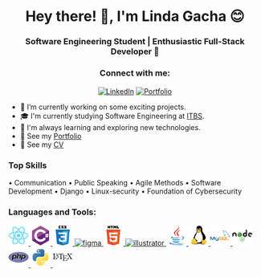 <h1 align="center">Hey there! 👋, I'm Linda Gacha 😊</h1>
<h3 align="center">Software Engineering Student | Enthusiastic Full-Stack Developer 🚀</h3>

<h3 align="center">Connect with me:</h3>
<p align="center">
  <a href="https://www.linkedin.com/in/linda-gacha" target="blank"><img align="center" src="https://img.icons8.com/color/48/000000/linkedin.png" alt="LinkedIn" height="30" width="40" /></a>
  <a href="https://lindagacha.github.io/Portfolio/" target="blank"><img align="center" src="https://img.icons8.com/color/48/000000/portfolio.png" alt="Portfolio" height="30" width="40" /></a>
</p>

- 🔭 I’m currently working on some exciting projects.
- 🎓 I'm currently studying Software Engineering at [ITBS](https://itbs.tn/).
- 🌱 I'm always learning and exploring new technologies.
- 📄 See my [Portfolio](https://lindagacha.github.io/Portfolio/)
- 📄 See my [CV]([https://drive.google.com/file/d/1gcXc7O1Ai1LgYLPo7roDJzVTS20h47Dm/view](https://www.linkedin.com/in/linda-gacha/overlay/1635528980600/single-media-viewer/?profileId=ACoAAC8Bx_ABJKfWBwY0L7QnwVIv5aXE8MioG70))

<h3 align="left">Top Skills</h3>
• Communication • Public Speaking • Agile Methods • Software Development • Django  • Linux-security  • Foundation of Cybersecurity

<h3 align="left">Languages and Tools:</h3>
<p align="left">
  <a href="https://reactjs.org" target="_blank" rel="noreferrer"> <img src="https://raw.githubusercontent.com/devicons/devicon/master/icons/react/react-original.svg" alt="react" width="40" height="40"/> </a> 
  <a href="https://www.w3schools.com/cs/" target="_blank" rel="noreferrer"> <img src="https://raw.githubusercontent.com/devicons/devicon/master/icons/csharp/csharp-original.svg" alt="csharp" width="40" height="40"/> </a> 
  <a href="https://www.w3schools.com/css/" target="_blank" rel="noreferrer"> <img src="https://raw.githubusercontent.com/devicons/devicon/master/icons/css3/css3-original-wordmark.svg" alt="css3" width="40" height="40"/> </a> 
  <a href="https://www.figma.com/" target="_blank" rel="noreferrer"> <img src="https://www.vectorlogo.zone/logos/figma/figma-icon.svg" alt="figma" width="40" height="40"/> </a> 
  <a href="https://www.w3.org/html/" target="_blank" rel="noreferrer"> <img src="https://raw.githubusercontent.com/devicons/devicon/master/icons/html5/html5-original-wordmark.svg" alt="html5" width="40" height="40"/> </a> 
  <a href="https://www.adobe.com/in/products/illustrator.html" target="_blank" rel="noreferrer"> <img src="https://www.vectorlogo.zone/logos/adobe_illustrator/adobe_illustrator-icon.svg" alt="illustrator" width="40" height="40"/> </a> 
  <a href="https://www.java.com" target="_blank" rel="noreferrer"> <img src="https://raw.githubusercontent.com/devicons/devicon/master/icons/java/java-original.svg" alt="java" width="40" height="40"/> </a> 
  <a href="https://www.linux.org/" target="_blank" rel="noreferrer"> <img src="https://raw.githubusercontent.com/devicons/devicon/master/icons/linux/linux-original.svg" alt="linux" width="40" height="40"/> </a> 
  <a href="https://www.mysql.com/" target="_blank" rel="noreferrer"> <img src="https://raw.githubusercontent.com/devicons/devicon/master/icons/mysql/mysql-original-wordmark.svg" alt="mysql" width="40" height="40"/> </a> 
  <a href="https://nodejs.org" target="_blank" rel="noreferrer"> <img src="https://raw.githubusercontent.com/devicons/devicon/master/icons/nodejs/nodejs-original-wordmark.svg" alt="nodejs" width="40" height="40"/> </a> 
  <a href="https://www.php.net" target="_blank" rel="noreferrer"> <img src="https://raw.githubusercontent.com/devicons/devicon/master/icons/php/php-original.svg" alt="php" width="40" height="40"/> </a> 
  <a href="https://www.python.org" target="_blank" rel="noreferrer"> <img src="https://raw.githubusercontent.com/devicons/devicon/master/icons/python/python-original.svg" alt="python" width="40" height="40"/> </a> 
      <a href="https://www.overleaf.com/" target="_blank" rel="noreferrer"> <img src="https://raw.githubusercontent.com/devicons/devicon/master/icons/latex/latex-original.svg" alt="latex" width="40" height="40"/> </a>

</p>
